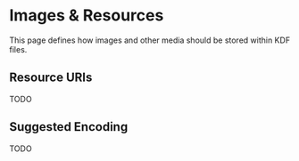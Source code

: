 # Images & Resources

This page defines how images and other media should be stored within KDF files.


## Resource URIs

TODO


## Suggested Encoding

TODO